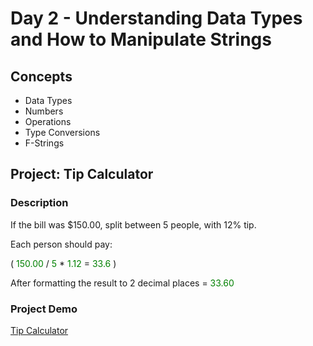 # Day 2 - Understanding Data Types and How to Manipulate Strings

## Concepts
- Data Types
- Numbers
- Operations
- Type Conversions
- F-Strings

## Project: Tip Calculator

### Description

If the bill was $150.00, split between 5 people, with 12% tip.

Each person should pay:

( <span style="color:green">150.00</span> / <span style="color:green">5</span> * <span style="color:green">1.12</span> = <span style="color:green">33.6</span> )

After formatting the result to 2 decimal places = <span style="color:green">33.60</span>

### Project Demo

[Tip Calculator](https://appbrewery.github.io/python-day2-demo/)